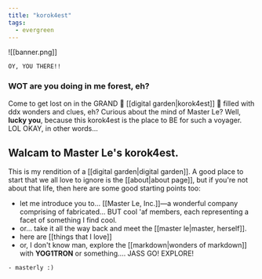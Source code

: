 ```yaml
---
title: "korok4est"
tags:
  - evergreen
---
```

![[banner.png]]
```poetry
OY, YOU THERE!!
```

### WOT are you doing in me forest, eh?
Come to get lost on in the GRAND 🌱 [[digital garden|korok4est]] 🌱 filled with ddx wonders and clues, eh? Curious about the mind of Master Le? Well, **lucky you**, because this korok4est is the place to BE for such a voyager. LOL OKAY, in other words...

## Walcam to Master Le's korok4est.
This is my rendition of a [[digital garden|digital garden]]. A good place to start that we all love to ignore is the [[about|about page]], but if you're not about that life, then here are some good starting points too:

- let me introduce you to... [[Master Le, Inc.]]—a wonderful company comprising of fabricated... BUT cool 'af members, each representing a facet of something I find cool.
- or... take it all the way back and meet the [[master le|master, herself]].
- here are [[things that I love]] 
- or, I don't know man, explore the [[markdown|wonders of markdown]] with **YOG1TRON** or something.... JASS GO! EXPLORE!


```poetry
- masterly :)
```
